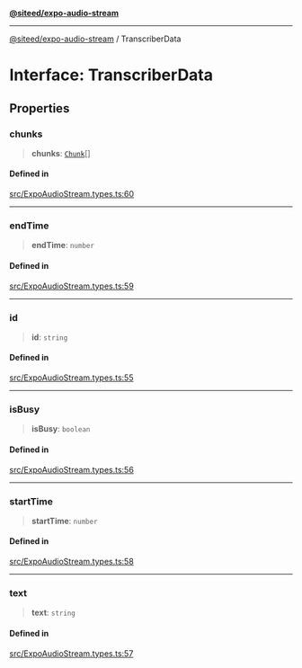 [**@siteed/expo-audio-stream**](../README.md)

***

[@siteed/expo-audio-stream](../README.md) / TranscriberData

# Interface: TranscriberData

## Properties

### chunks

> **chunks**: [`Chunk`](Chunk.md)[]

#### Defined in

[src/ExpoAudioStream.types.ts:60](https://github.com/deeeed/expo-audio-stream/blob/5b78ac5765ee3fd334df797c5aa52ca63fddd43d/packages/expo-audio-stream/src/ExpoAudioStream.types.ts#L60)

***

### endTime

> **endTime**: `number`

#### Defined in

[src/ExpoAudioStream.types.ts:59](https://github.com/deeeed/expo-audio-stream/blob/5b78ac5765ee3fd334df797c5aa52ca63fddd43d/packages/expo-audio-stream/src/ExpoAudioStream.types.ts#L59)

***

### id

> **id**: `string`

#### Defined in

[src/ExpoAudioStream.types.ts:55](https://github.com/deeeed/expo-audio-stream/blob/5b78ac5765ee3fd334df797c5aa52ca63fddd43d/packages/expo-audio-stream/src/ExpoAudioStream.types.ts#L55)

***

### isBusy

> **isBusy**: `boolean`

#### Defined in

[src/ExpoAudioStream.types.ts:56](https://github.com/deeeed/expo-audio-stream/blob/5b78ac5765ee3fd334df797c5aa52ca63fddd43d/packages/expo-audio-stream/src/ExpoAudioStream.types.ts#L56)

***

### startTime

> **startTime**: `number`

#### Defined in

[src/ExpoAudioStream.types.ts:58](https://github.com/deeeed/expo-audio-stream/blob/5b78ac5765ee3fd334df797c5aa52ca63fddd43d/packages/expo-audio-stream/src/ExpoAudioStream.types.ts#L58)

***

### text

> **text**: `string`

#### Defined in

[src/ExpoAudioStream.types.ts:57](https://github.com/deeeed/expo-audio-stream/blob/5b78ac5765ee3fd334df797c5aa52ca63fddd43d/packages/expo-audio-stream/src/ExpoAudioStream.types.ts#L57)
